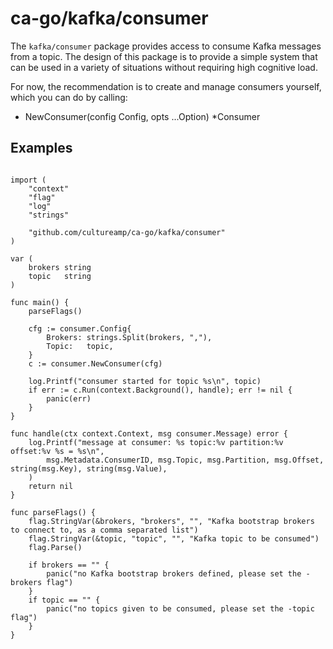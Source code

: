 # ca-go/kafka/consumer

The `kafka/consumer` package provides access to consume Kafka messages from a topic. The design of this package is to provide a simple system that can be used in a variety of situations without requiring high cognitive load.


For now, the recommendation is to create and manage consumers yourself, which you can do by calling:

- NewConsumer(config Config, opts ...Option) *Consumer

## Examples

```

import (
	"context"
	"flag"
	"log"
	"strings"

	"github.com/cultureamp/ca-go/kafka/consumer"
)

var (
	brokers string
	topic   string
)

func main() {
	parseFlags()

	cfg := consumer.Config{
		Brokers: strings.Split(brokers, ","),
		Topic:   topic,
	}
	c := consumer.NewConsumer(cfg)

	log.Printf("consumer started for topic %s\n", topic)
	if err := c.Run(context.Background(), handle); err != nil {
		panic(err)
	}
}

func handle(ctx context.Context, msg consumer.Message) error {
	log.Printf("message at consumer: %s topic:%v partition:%v offset:%v	%s = %s\n",
		msg.Metadata.ConsumerID, msg.Topic, msg.Partition, msg.Offset, string(msg.Key), string(msg.Value),
	)
	return nil
}

func parseFlags() {
	flag.StringVar(&brokers, "brokers", "", "Kafka bootstrap brokers to connect to, as a comma separated list")
	flag.StringVar(&topic, "topic", "", "Kafka topic to be consumed")
	flag.Parse()

	if brokers == "" {
		panic("no Kafka bootstrap brokers defined, please set the -brokers flag")
	}
	if topic == "" {
		panic("no topics given to be consumed, please set the -topic flag")
	}
}
```
